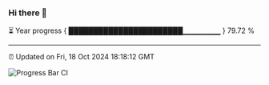 ### Hi there 👋

⏳ Year progress { ███████████████████████▁▁▁▁▁▁▁ } 79.72 %

---

⏰ Updated on Fri, 18 Oct 2024 18:18:12 GMT

![Progress Bar CI](https://github.com/liununu/liununu/workflows/Progress%20Bar%20CI/badge.svg)
